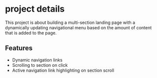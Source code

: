 # project details

This project is about building a multi-section landing page with a dynamically updating navigational menu based on the amount of content that is added to the page.

## Features

- Dynamic navigation links
- Scrolling to section on click
- Active navigation link highlighting on section scroll
